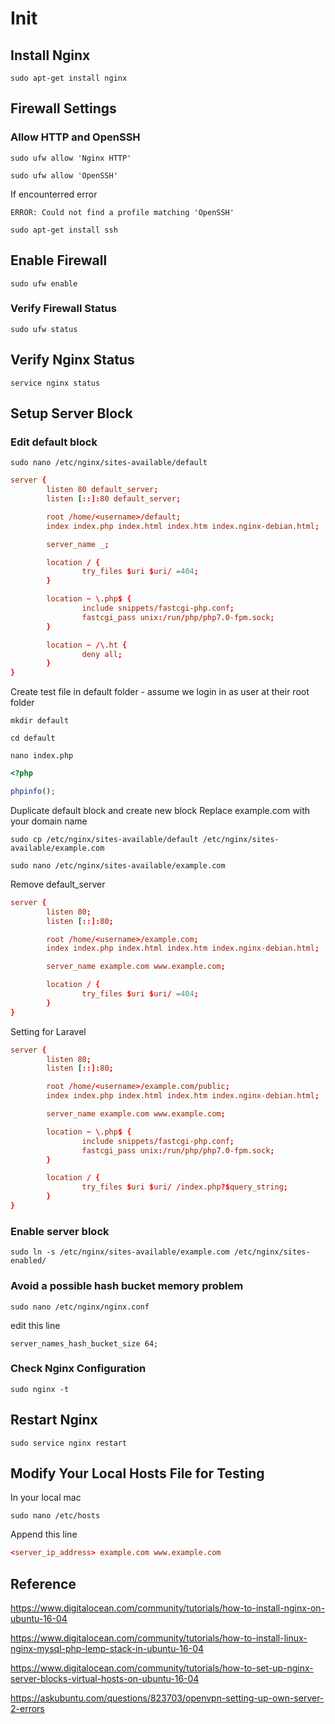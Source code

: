 # Init

## Install Nginx

`sudo apt-get install nginx`

## Firewall Settings

### Allow HTTP and OpenSSH

`sudo ufw allow 'Nginx HTTP'`

`sudo ufw allow 'OpenSSH'`

If encounterred error

```log
ERROR: Could not find a profile matching 'OpenSSH'
```

`sudo apt-get install ssh`

## Enable Firewall

`sudo ufw enable`

### Verify Firewall Status

`sudo ufw status`

## Verify Nginx Status

`service nginx status`

## Setup Server Block

### Edit default block

`sudo nano /etc/nginx/sites-available/default`

```conf
server {
        listen 80 default_server;
        listen [::]:80 default_server;

        root /home/<username>/default;
        index index.php index.html index.htm index.nginx-debian.html;

        server_name _;

        location / {
                try_files $uri $uri/ =404;
        }

        location ~ \.php$ {
                include snippets/fastcgi-php.conf;
                fastcgi_pass unix:/run/php/php7.0-fpm.sock;
        }

        location ~ /\.ht {
                deny all;
        }
}
```

Create test file in default folder - assume we login in as user at their root folder

`mkdir default`

`cd default`

`nano index.php`

```php
<?php

phpinfo();

```

Duplicate default block and create new block
Replace example.com with your domain name

`sudo cp /etc/nginx/sites-available/default /etc/nginx/sites-available/example.com`

`sudo nano /etc/nginx/sites-available/example.com`

Remove default_server

```conf
server {
        listen 80;
        listen [::]:80;

        root /home/<username>/example.com;
        index index.php index.html index.htm index.nginx-debian.html;

        server_name example.com www.example.com;

        location / {
                try_files $uri $uri/ =404;
        }
}
```

Setting for Laravel

```conf
server {
        listen 80;
        listen [::]:80;

        root /home/<username>/example.com/public;
        index index.php index.html index.htm index.nginx-debian.html;

        server_name example.com www.example.com;

        location ~ \.php$ {
                include snippets/fastcgi-php.conf;
                fastcgi_pass unix:/run/php/php7.0-fpm.sock;
        }

        location / {
                try_files $uri $uri/ /index.php?$query_string;
        }
}
```

### Enable server block

`sudo ln -s /etc/nginx/sites-available/example.com /etc/nginx/sites-enabled/`

### Avoid a possible hash bucket memory problem

`sudo nano /etc/nginx/nginx.conf`

edit this line

`server_names_hash_bucket_size 64;`

### Check Nginx Configuration

`sudo nginx -t`

## Restart Nginx

`sudo service nginx restart`

## Modify Your Local Hosts File for Testing

In your local mac

`sudo nano /etc/hosts`

Append this line

```conf
<server_ip_address> example.com www.example.com
```

## Reference

https://www.digitalocean.com/community/tutorials/how-to-install-nginx-on-ubuntu-16-04

https://www.digitalocean.com/community/tutorials/how-to-install-linux-nginx-mysql-php-lemp-stack-in-ubuntu-16-04

https://www.digitalocean.com/community/tutorials/how-to-set-up-nginx-server-blocks-virtual-hosts-on-ubuntu-16-04

https://askubuntu.com/questions/823703/openvpn-setting-up-own-server-2-errors